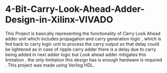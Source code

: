 # 4-Bit-Carry-Look-Ahead-Adder-Design-in-Xilinx-VIVADO
This Project is basically representing the functionality of Carry Look Ahead adder unit which includes propagation and carry generation logic , which is fed back to carry logic unit to process the carry output so that delay could be lightened as in case of ripple carry adder there is a delay due to carry  being added in next adder logic but Look ahead adder mitigates this limitation . the only limitation this design has is enough hardware is required . This project was made using Verilog HDL.
